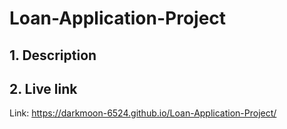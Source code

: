 # Loan-Application-Project

## **1. Description**

## **2. Live link**
Link: https://darkmoon-6524.github.io/Loan-Application-Project/
